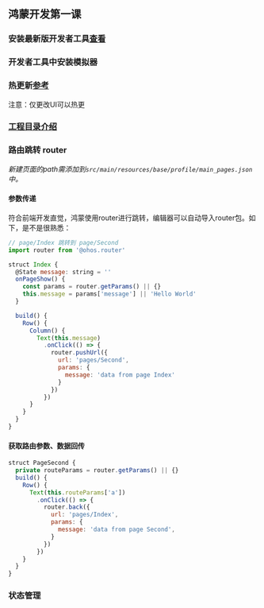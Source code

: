 ## 鸿蒙开发第一课

### 安装最新版开发者工具[查看](https://developer.harmonyos.com/cn/docs/documentation/doc-guides-V3/deveco_overview-0000001053582387-V3)

### 开发者工具中安装模拟器

### 热更新[参考](https://juejin.cn/post/7301579823415984154)
注意：仅更改UI可以热更

### [工程目录介绍](https://zhuanlan.zhihu.com/p/673419093)

### 路由跳转 router
*新建页面的path需添加到`src/main/resources/base/profile/main_pages.json`中。*

#### 参数传递
符合前端开发直觉，鸿蒙使用router进行跳转，编辑器可以自动导入router包。如下，是不是很熟悉：
```js
// page/Index 跳转到 page/Second
import router from '@ohos.router'

struct Index {
  @State message: string = ''
  onPageShow() {
    const params = router.getParams() || {}
    this.message = params['message'] || 'Hello World'
  }

  build() {
    Row() {
      Column() {
        Text(this.message)
          .onClick(() => {
            router.pushUrl({
              url: 'pages/Second',
              params: {
                message: 'data from page Index'
              }
            })
          })
      }
    }
  }
}
```
#### 获取路由参数、数据回传
```js
struct PageSecond {
  private routeParams = router.getParams() || {}
  build() {
    Row() {
      Text(this.routeParams['a'])
        .onClick(() => {
          router.back({
            url: 'pages/Index',
            params: {
              message: 'data from page Second',
            }
          })
        })
    }
  }
}
```
### 状态管理


